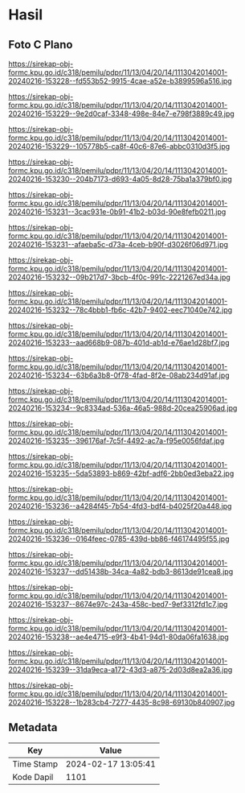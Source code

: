 # Hasil

## Foto C Plano

https://sirekap-obj-formc.kpu.go.id/c318/pemilu/pdpr/11/13/04/20/14/1113042014001-20240216-153228--fd553b52-9915-4cae-a52e-b3899596a516.jpg

https://sirekap-obj-formc.kpu.go.id/c318/pemilu/pdpr/11/13/04/20/14/1113042014001-20240216-153229--9e2d0caf-3348-498e-84e7-e798f3889c49.jpg

https://sirekap-obj-formc.kpu.go.id/c318/pemilu/pdpr/11/13/04/20/14/1113042014001-20240216-153229--105778b5-ca8f-40c6-87e6-abbc0310d3f5.jpg

https://sirekap-obj-formc.kpu.go.id/c318/pemilu/pdpr/11/13/04/20/14/1113042014001-20240216-153230--204b7173-d693-4a05-8d28-75ba1a379bf0.jpg

https://sirekap-obj-formc.kpu.go.id/c318/pemilu/pdpr/11/13/04/20/14/1113042014001-20240216-153231--3cac931e-0b91-41b2-b03d-90e8fefb0211.jpg

https://sirekap-obj-formc.kpu.go.id/c318/pemilu/pdpr/11/13/04/20/14/1113042014001-20240216-153231--afaeba5c-d73a-4ceb-b90f-d3026f06d971.jpg

https://sirekap-obj-formc.kpu.go.id/c318/pemilu/pdpr/11/13/04/20/14/1113042014001-20240216-153232--09b217d7-3bcb-4f0c-991c-2221267ed34a.jpg

https://sirekap-obj-formc.kpu.go.id/c318/pemilu/pdpr/11/13/04/20/14/1113042014001-20240216-153232--78c4bbb1-fb6c-42b7-9402-eec71040e742.jpg

https://sirekap-obj-formc.kpu.go.id/c318/pemilu/pdpr/11/13/04/20/14/1113042014001-20240216-153233--aad668b9-087b-401d-ab1d-e76ae1d28bf7.jpg

https://sirekap-obj-formc.kpu.go.id/c318/pemilu/pdpr/11/13/04/20/14/1113042014001-20240216-153234--63b6a3b8-0f78-4fad-8f2e-08ab234d91af.jpg

https://sirekap-obj-formc.kpu.go.id/c318/pemilu/pdpr/11/13/04/20/14/1113042014001-20240216-153234--9c8334ad-536a-46a5-988d-20cea25906ad.jpg

https://sirekap-obj-formc.kpu.go.id/c318/pemilu/pdpr/11/13/04/20/14/1113042014001-20240216-153235--396176af-7c5f-4492-ac7a-f95e0056fdaf.jpg

https://sirekap-obj-formc.kpu.go.id/c318/pemilu/pdpr/11/13/04/20/14/1113042014001-20240216-153235--5da53893-b869-42bf-adf6-2bb0ed3eba22.jpg

https://sirekap-obj-formc.kpu.go.id/c318/pemilu/pdpr/11/13/04/20/14/1113042014001-20240216-153236--a4284f45-7b54-4fd3-bdf4-b4025f20a448.jpg

https://sirekap-obj-formc.kpu.go.id/c318/pemilu/pdpr/11/13/04/20/14/1113042014001-20240216-153236--0164feec-0785-439d-bb86-f46174495f55.jpg

https://sirekap-obj-formc.kpu.go.id/c318/pemilu/pdpr/11/13/04/20/14/1113042014001-20240216-153237--dd51438b-34ca-4a82-bdb3-8613de91cea8.jpg

https://sirekap-obj-formc.kpu.go.id/c318/pemilu/pdpr/11/13/04/20/14/1113042014001-20240216-153237--8674e97c-243a-458c-bed7-9ef3312fd1c7.jpg

https://sirekap-obj-formc.kpu.go.id/c318/pemilu/pdpr/11/13/04/20/14/1113042014001-20240216-153238--ae4e4715-e9f3-4b41-94d1-80da06fa1638.jpg

https://sirekap-obj-formc.kpu.go.id/c318/pemilu/pdpr/11/13/04/20/14/1113042014001-20240216-153239--31da9eca-a172-43d3-a875-2d03d8ea2a36.jpg

https://sirekap-obj-formc.kpu.go.id/c318/pemilu/pdpr/11/13/04/20/14/1113042014001-20240216-153228--1b283cb4-7277-4435-8c98-69130b840907.jpg


## Metadata

| Key        | Value               |
| ---------- | ------------------- |
| Time Stamp | 2024-02-17 13:05:41 |
| Kode Dapil | 1101                |



